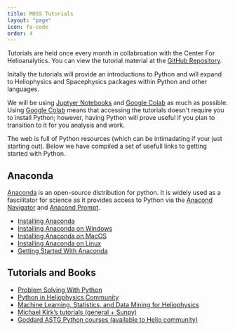 ```yaml
---
title: MOSS Tutorials
layout: "page"
icon: fa-code
order: 4
---
```



Tutorials are held once every month in collabroation with the Center For Helioanalytics. You can view the tutorial material at the [GitHub Repository](https://github.com/HelioAnalytics/MOSS_python).

Initally the tutorials will provide an introductions to Python and will expand to Heliophysics and Spacephysics packages within Python and other languages. 

We will be using [Juptyer Notebooks](https://jupyter.org/) and [Google Colab](https://colab.research.google.com/) as much as possible. Using [Google Colab](https://colab.research.google.com/) means that accessing the tutorials doesn't require you to install Python; however, having Python will prove useful if you plan to transition to it for you analysis and work. 

The web is full of Python resources (which can be intimadating if your just starting out). Below we have compiled a set of usefull links to getting started with Python. 

<h2>Anaconda</h2>

[Anaconda](https://www.anaconda.com/) is an open-source distribution for python. It is widely used as a fascilitator for science as it provides access to Python via the [Anacond Navigator](https://www.anaconda.com/) and [Anacond Prompt](https://docs.conda.io/projects/conda/en/latest/user-guide/getting-started.html#starting-conda).

- [Installing Anaconda](https://docs.anaconda.com/anaconda/install/)
- [Installing Anaconda on Windows](https://medium.com/@GalarnykMichael/install-python-anaconda-on-windows-2020-f8e188f9a63d)
- [Installing Anaconda on MacOS](https://problemsolvingwithpython.com/01-Orientation/01.04-Installing-Anaconda-on-MacOS/)
- [Installing Anaconda on Linux](https://problemsolvingwithpython.com/01-Orientation/01.05-Installing-Anaconda-on-Linux/)
- [Getting Started With Anaconda](https://docs.anaconda.com/anaconda/user-guide/getting-started/)

<h2>Tutorials and Books</h2> 

- [Problem Solving With Python](https://problemsolvingwithpython.com/)
- [Python in Heliophysics Community](https://heliopython.org/)
- [Machine Learning, Statistics, and Data Mining for Heliophysics](https://helioml.org/Introduction/title.html)
- [Michael Kirk’s tutorials (general + Sunpy)](https://github.com/MSKirk/tutorials)
- [Goddard ASTG Python courses (available to Helio community)](https://github.com/astg606/py_courses)


